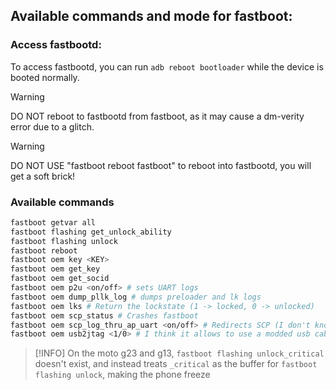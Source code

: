 ## Available commands and mode for fastboot:

### Access fastbootd:
To access fastbootd, you can run `adb reboot bootloader` while the device is booted normally.

> [!WARNING]
> DO NOT reboot to fastbootd from fastboot, as it may cause a dm-verity error due to a glitch.

> [!WARNING]
> DO NOT USE "fastboot reboot fastboot" to reboot into fastbootd, you will get a soft brick!

### Available commands

```sh
fastboot getvar all
fastboot flashing get_unlock_ability
fastboot flashing unlock
fastboot reboot
fastboot oem key <KEY>
fastboot oem get_key
fastboot oem get_socid
fastboot oem p2u <on/off> # sets UART logs
fastboot oem dump_pllk_log # dumps preloader and lk logs
fastboot oem lks # Return the lockstate (1 -> locked, 0 -> unlocked)
fastboot oem scp_status # Crashes fastboot
fastboot oem scp_log_thru_ap_uart <on/off> # Redirects SCP (I don't know what it is) to UART
fastboot oem usb2jtag <1/0> # I think it allows to use a modded usb cable as a JTAG?
```

> [!INFO]
> On the moto g23 and g13, `fastboot flashing unlock_critical` doesn't exist, and instead treats `_critical` as the buffer for
> `fastboot flashing unlock`, making the phone freeze
